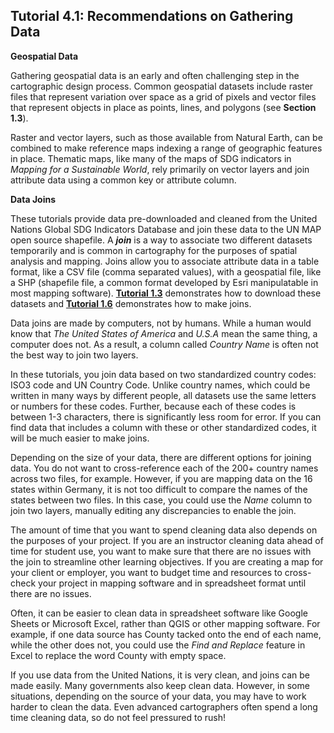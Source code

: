 ## Tutorial 4.1: Recommendations on Gathering Data

**Geospatial Data**

Gathering geospatial data is an early and often challenging step in the cartographic design process. Common geospatial datasets include raster files that represent variation over space as a grid of pixels and vector files that represent objects in place as points, lines, and polygons (see **Section 1.3**).

Raster and vector layers, such as those available from Natural Earth, can be combined to make reference maps indexing a range of geographic features in place. Thematic maps, like many of the maps of SDG indicators in *Mapping for a Sustainable World*, rely primarily on vector layers and join attribute data using a common key or attribute column.

**Data Joins**

These tutorials provide data pre-downloaded and cleaned from the United Nations Global SDG Indicators Database and join these data to the UN MAP open source shapefile. A ***join*** is a way to associate two different datasets temporarily and is common in cartography for the purposes of spatial analysis and mapping. Joins allow you to associate attribute data in a table format, like a CSV file (comma separated values), with a geospatial file, like a SHP (shapefile file, a common format developed by Esri manipulatable in most mapping software). [**Tutorial 1.3**](/1_Choropleth/1.3_Download_Data.md) demonstrates how to download these datasets and [**Tutorial 1.6**](/1_Choropleth/1.6_Add_Data.md) demonstrates how to make joins.

Data joins are made by computers, not by humans. While a human would know that *The United States of America* and *U.S.A* mean the same thing, a computer does not. As a result, a column called *Country Name* is often not the best way to join two layers.

In these tutorials, you join data based on two standardized country codes: ISO3 code and UN Country Code. Unlike country names, which could be written in many ways by different people, all datasets use the same letters or numbers for these codes. Further, because each of these codes is between 1-3 characters, there is significantly less room for error. If you can find data that includes a column with these or other standardized codes, it will be much easier to make joins.

Depending on the size of your data, there are different options for joining data. You do not want to cross-reference each of the 200+ country names across two files, for example. However, if you are mapping data on the 16 states within Germany, it is not too difficult to compare the names of the states between two files. In this case, you could use the *Name* column to join two layers, manually editing any discrepancies to enable the join.

The amount of time that you want to spend cleaning data also depends on the purposes of your project. If you are an instructor cleaning data ahead of time for student use, you want to make sure that there are no issues with the join to streamline other learning objectives. If you are creating a map for your client or employer, you want to budget time and resources to cross-check your project in mapping software and in spreadsheet format until there are no issues.

Often, it can be easier to clean data in spreadsheet software like Google Sheets or Microsoft Excel, rather than QGIS or other mapping software. For example, if one data source has County tacked onto the end of each name, while the other does not, you could use the *Find and Replace* feature in Excel to replace the word County with empty space.

If you use data from the United Nations, it is very clean, and joins can be made easily. Many governments also keep clean data. However, in some situations, depending on the source of your data, you may have to work harder to clean the data. Even advanced cartographers often spend a long time cleaning data, so do not feel pressured to rush!

